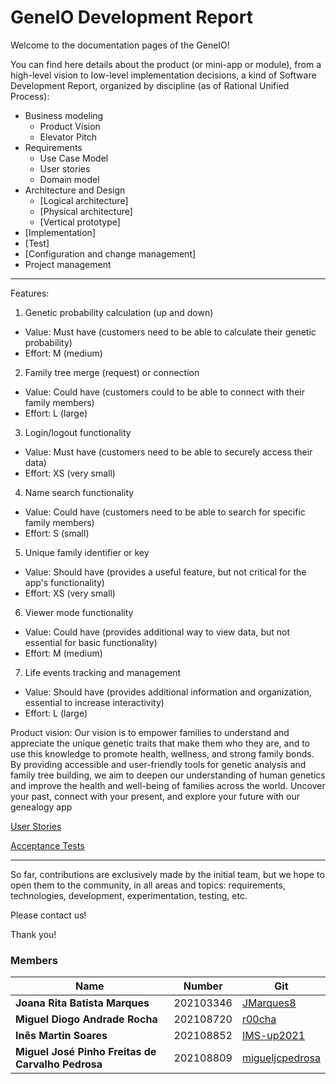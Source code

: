 # GeneIO Development Report

Welcome to the documentation pages of the GeneIO!

You can find here details about the product (or mini-app or module), from a high-level vision to low-level implementation decisions, a kind of Software Development Report, organized by discipline (as of Rational Unified Process):


+ Business modeling
  - Product Vision
  - Elevator Pitch
+ Requirements
  - Use Case Model
  - User stories
  - Domain model
+ Architecture and Design
  - [Logical architecture]
  - [Physical architecture]
  - [Vertical prototype]
 + [Implementation]
 + [Test]
 + [Configuration and change management]
 + Project management

------------------------------------------------------------------------------------------------------------
Features:
1. Genetic probability calculation (up and down)
- Value: Must have (customers need to be able to calculate their genetic probability)
- Effort: M (medium)
2. Family tree merge (request) or connection
- Value: Could have (customers could to be able to connect with their family members)
- Effort: L (large)
3. Login/logout functionality
- Value: Must have (customers need to be able to securely access their data)
- Effort: XS (very small)
4. Name search functionality
- Value: Could have (customers need to be able to search for specific family members)
- Effort: S (small)
5. Unique family identifier or key
- Value: Should have (provides a useful feature, but not critical for the app's functionality)
- Effort: XS (very small)
6. Viewer mode functionality
- Value: Could have (provides additional way to view data, but not essential for basic functionality)
- Effort: M (medium)
7. Life events tracking and management
- Value: Should have (provides additional information and organization, essential to increase interactivity)
- Effort: L (large)

Product vision:
  Our vision is to empower families to understand and appreciate the unique genetic traits that make them who they are, and to use this knowledge to promote health, wellness, and strong family bonds. By providing accessible and user-friendly tools for genetic analysis and family tree building, we aim to deepen our understanding of human genetics and improve the health and well-being of families across the world.
  Uncover your past, connect with your present, and explore your future with our genealogy app

[User Stories](./docs/requirements.md) 

[Acceptance Tests](./docs/requirements.md) 


------------------------------------------------------------------------------------------------------------------------------------

So far, contributions are exclusively made by the initial team, but we hope to open them to the community, in all areas and topics: requirements, technologies, development, experimentation, testing, etc.

Please contact us!

Thank you!

### Members

| Name                                             | Number      | Git                                             |
| ---                                              | ---         | ---                                             |
| **Joana Rita Batista Marques**                   |  202103346  | [JMarques8](https://github.com/JMarques8)       |
| **Miguel Diogo Andrade Rocha**                   |  202108720  | [r00cha](https://github.com/r00cha)             |
| **Inês Martin Soares**                           |  202108852  | [IMS-up2021](https://github.com/IMS-up2021) |
| **Miguel José Pinho Freitas de Carvalho Pedrosa**|  202108809  | [migueljcpedrosa](https://github.com/migueljcpedrosa)|
